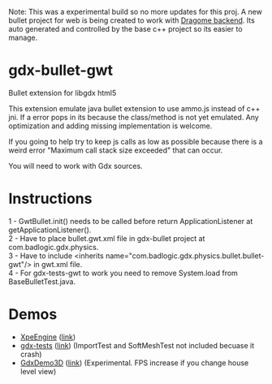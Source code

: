 Note: This was a experimental build so no more updates for this proj. A new bullet project for web is being created to work with [Dragome backend](https://github.com/xpenatan/dragome-backend). Its auto generated and controlled by the base c++ project so its easier to manage.

# gdx-bullet-gwt
Bullet extension for libgdx html5

This extension emulate java bullet extension to use ammo.js instead of c++ jni. If a error pops in its because the class/method is not yet emulated. Any optimization and adding missing implementation is welcome. 

If you going to help try to keep js calls as low as possible because there is a weird error "Maximum call stack size exceeded" that can occur. 

You will need to work with Gdx sources.

# Instructions
1 - GwtBullet.init() needs to be called before return ApplicationListener at getApplicationListener().  
2 - Have to place bullet.gwt.xml file in gdx-bullet project at com.badlogic.gdx.physics.  
3 - Have to include \<inherits name="com.badlogic.gdx.physics.bullet.bullet-gwt"/> in gwt.xml file.  
4 - For gdx-tests-gwt to work you need to remove System.load from BaseBulletTest.java.

# Demos
* [XpeEngine](https://xpenatan.github.io/XpeEngine/) ([link](https://www.youtube.com/watch?v=TAwMsJMaEC0))
* [gdx-tests](http://xpenatan.github.io/gdx-bullet-gwt/gdx-tests/) ([link](https://github.com/libgdx/libgdx)) (ImportTest and SoftMeshTest not included becuase it crash)
* [GdxDemo3D](http://xpenatan.github.io/gdx-bullet-gwt/GdxDemo3D/) ([link](https://github.com/jsjolund/GdxDemo3D)) (Experimental. FPS increase if you change house level view)


